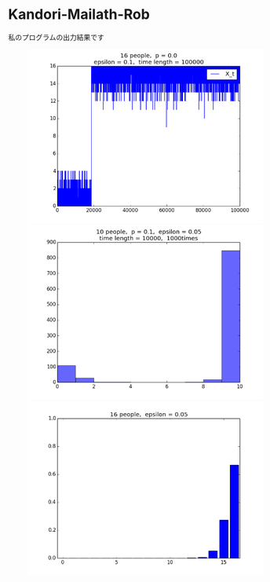 Kandori-Mailath-Rob
==============
私のプログラムの出力結果です

<img src="simplot.png" alt=" transition" width="480" hspace="40"/>
<img src="histogram.png" alt="histogram" width="480" hspace="40"/>
<img src="equibrium.png" alt="histogram" width="480" hspace="40"/>
